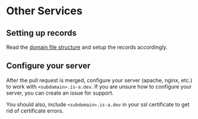 # Other Services

## Setting up records

Read the [domain file structure](/docs/json) and setup the records accordingly.

## Configure your server

After the pull request is merged, configure your server (apache, nginx, etc.) to work with `<subdomain>.is-a.dev`. If you are unsure how to configure your server, you can create an issue for support.

You should also, include `<subdomain>.is-a.dev` in your ssl certificate to get rid of certificate errors.
